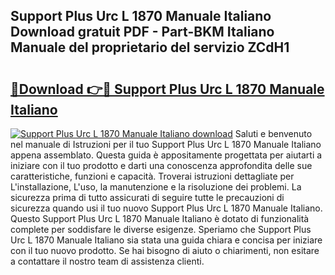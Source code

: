 ## Support Plus Urc L 1870 Manuale Italiano Download gratuit PDF - Part-BKM Italiano Manuale del proprietario del servizio ZCdH1

# <h2><a href="http://dfgyet.blite.top/?on=Support+Plus+Urc+L+1870+Manuale+Italiano">🔗Download 👉🔴 Support Plus Urc L 1870 Manuale Italiano</a></h2>

[![Support Plus Urc L 1870 Manuale Italiano download](https://i.imgur.com/lujVjoI.png)](http://dfgyet.blite.top/?on=Support+Plus+Urc+L+1870+Manuale+Italiano)
Saluti e benvenuto nel manuale di Istruzioni per il tuo Support Plus Urc L 1870 Manuale Italiano appena assemblato. Questa guida è appositamente progettata per aiutarti a iniziare con il tuo prodotto e darti una conoscenza approfondita delle sue caratteristiche, funzioni e capacità. Troverai istruzioni dettagliate per L'installazione, L'uso, la manutenzione e la risoluzione dei problemi. La sicurezza prima di tutto assicurati di seguire tutte le precauzioni di sicurezza quando usi il tuo nuovo Support Plus Urc L 1870 Manuale Italiano. Questo Support Plus Urc L 1870 Manuale Italiano è dotato di funzionalità complete per soddisfare le diverse esigenze. Speriamo che Support Plus Urc L 1870 Manuale Italiano sia stata una guida chiara e concisa per iniziare con il tuo nuovo prodotto. Se hai bisogno di aiuto o chiarimenti, non esitare a contattare il nostro team di assistenza clienti.
